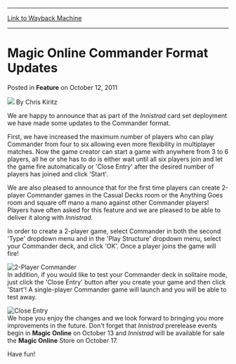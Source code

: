 
---
[Link to Wayback Machine](https://web.archive.org/web/20211021033111/https://magic.wizards.com/en/articles/archive/feature/magic-online-commander-format-updates-2011-10-12)

[_metadata_:wayback_url]:- "https://magic.wizards.com/en/articles/archive/feature/magic-online-commander-format-updates-2011-10-12"
[_metadata_:wayback_raw_url]:- "https://web.archive.org/web/20211021033111id_/https://magic.wizards.com/en/articles/archive/feature/magic-online-commander-format-updates-2011-10-12"
[_metadata_:wayback_capture_timestamp]:- "2021-10-21 03:31:11+00:00"
[_metadata_:description]:- "We are happy to announce that as part of the Innistrad card set deployment we have made some updates to the Commander format. First, we have increased the maximum number of players who can play Commander from four to six allowing even more flexibility in multiplayer matches. Now the game creator can start a game with anywhere from 3 to 6 players, all he or she has to do is"
[_metadata_:generator]:- "Drupal 7 (http://drupal.org)"
---


**Magic Online** Commander Format Updates
=========================================



 Posted in **Feature**
 on October 12, 2011 






![](https://media.magic.wizards.com/styles/auth_small/public/images/hero/wizardslogo_thumb.jpg)
By Chris Kiritz











We are happy to announce that as part of the *Innistrad* card set deployment we have made some updates to the Commander format. 


First, we have increased the maximum number of players who can play Commander from four to six allowing even more flexibility in multiplayer matches. Now the game creator can start a game with anywhere from 3 to 6 players, all he or she has to do is either wait until all six players join and let the game fire automatically or 'Close Entry' after the desired number of players has joined and click 'Start'. 


We are also pleased to announce that for the first time players can create 2-player Commander games in the Casual Decks room or the Anything Goes room and square off mano a mano against other Commander players! Players have often asked for this feature and we are pleased to be able to deliver it along with *Innistrad*. 


In order to create a 2-player game, select Commander in both the second 'Type' dropdown menu and in the 'Play Structure' dropdown menu, select your Commander deck, and click 'OK'. Once a player joins the game will fire! 


![2-Player Commander](https://media.magic.wizards.com/image_legacy_migration/mtg/images/digital/magiconline/2player-commander.jpg)  
In addition, if you would like to test your Commander deck in solitaire mode, just click the 'Close Entry' button after you create your game and then click 'Start'! A single-player Commander game will launch and you will be able to test away. 


![Close Entry](https://media.magic.wizards.com/image_legacy_migration/mtg/images/digital/magiconline/2player-close-entry.jpg)  
We hope you enjoy the changes and we look forward to bringing you more improvements in the future. Don't forget that *Innistrad* prerelease events begin in **Magic Online** on October 13 and *Innistrad* will be available for sale the **Magic Online** Store on October 17. 


Have fun!







